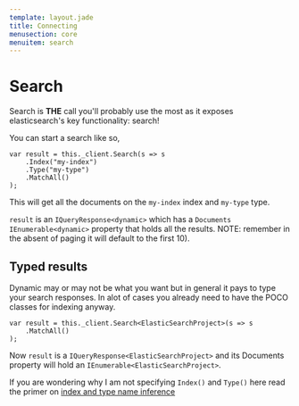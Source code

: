```yaml
---
template: layout.jade
title: Connecting
menusection: core
menuitem: search
---
```



# Search

Search is **THE** call you'll probably use the most as it exposes elasticsearch's key functionality: search!

You can start a search like so, 

    var result = this._client.Search(s => s
        .Index("my-index")
        .Type("my-type")
        .MatchAll()
    );

This will get all the documents on the `my-index` index and `my-type` type. 

`result` is an `IQueryResponse<dynamic>` which has a `Documents` `IEnumerable<dynamic>` property that holds all the results. NOTE: remember in the absent of paging it will default to the first 10). 

## Typed results

Dynamic may or may not be what you want but in general it pays to type your search responses. In alot of cases you already need to have the POCO classes for indexing anyway. 

    var result = this._client.Search<ElasticSearchProject>(s => s
        .MatchAll()
    );

Now `result` is a `IQueryResponse<ElasticSearchProject>` and its Documents property will hold an `IEnumerable<ElasticSearchProject>`. 

If you are wondering why I am not specifying `Index()` and `Type()` here read the primer on [index and type name inference](/concepts/index-type-inference.html)








